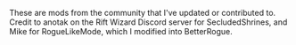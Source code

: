 These are mods from the community that I've updated or contributed to. Credit to anotak on the Rift Wizard Discord server for SecludedShrines, and Mike for RogueLikeMode, which I modified into BetterRogue.
